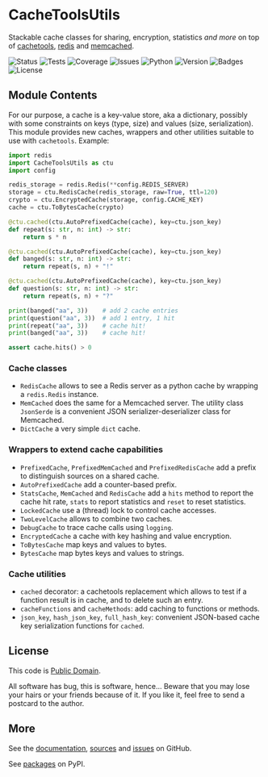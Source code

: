 # CacheToolsUtils

Stackable cache classes for sharing, encryption, statistics _and more_
on top of [cachetools](https://pypi.org/project/cachetools/),
[redis](https://redis.io/) and [memcached](https://memcached.org/).

![Status](https://github.com/zx80/cachetools-utils/actions/workflows/ctu.yml/badge.svg?branch=main&style=flat)
![Tests](https://img.shields.io/badge/tests-24%20✓-success)
![Coverage](https://img.shields.io/badge/coverage-100%25-success)
![Issues](https://img.shields.io/github/issues/zx80/cachetools-utils?style=flat)
![Python](https://img.shields.io/badge/python-3-informational)
![Version](https://img.shields.io/pypi/v/CacheToolsUtils)
![Badges](https://img.shields.io/badge/badges-8-informational)
![License](https://img.shields.io/pypi/l/cachetoolsutils?style=flat)

## Module Contents

For our purpose, a cache is a key-value store, aka a dictionary, possibly with
some constraints on keys (type, size) and values (size, serialization).
This module provides new caches, wrappers and other utilities suitable to use
with `cachetools`. Example:

```python
import redis
import CacheToolsUtils as ctu
import config

redis_storage = redis.Redis(**config.REDIS_SERVER)
storage = ctu.RedisCache(redis_storage, raw=True, ttl=120)
crypto = ctu.EncryptedCache(storage, config.CACHE_KEY)
cache = ctu.ToBytesCache(crypto)

@ctu.cached(ctu.AutoPrefixedCache(cache), key=ctu.json_key)
def repeat(s: str, n: int) -> str:
    return s * n

@ctu.cached(ctu.AutoPrefixedCache(cache), key=ctu.json_key)
def banged(s: str, n: int) -> str:
    return repeat(s, n) + "!"

@ctu.cached(ctu.AutoPrefixedCache(cache), key=ctu.json_key)
def question(s: str, n: int) -> str:
    return repeat(s, n) + "?"

print(banged("aa", 3))    # add 2 cache entries
print(question("aa", 3))  # add 1 entry, 1 hit
print(repeat("aa", 3))    # cache hit!
print(banged("aa", 3))    # cache hit!

assert cache.hits() > 0
```

### Cache classes

- `RedisCache` allows to see a Redis server as a python cache
  by wrapping a `redis.Redis` instance.
- `MemCached` does the same for a Memcached server.
  The utility class `JsonSerde` is a convenient JSON serializer-deserializer
  class for Memcached.
- `DictCache` a very simple `dict` cache.

### Wrappers to extend cache capabilities

- `PrefixedCache`, `PrefixedMemCached` and `PrefixedRedisCache` add a prefix to
  distinguish sources on a shared cache.
- `AutoPrefixedCache` add a counter-based prefix.
- `StatsCache`, `MemCached` and `RedisCache` add a `hits` method
  to report the cache hit rate, `stats` to report statistics and
  `reset` to reset statistics.
- `LockedCache` use a (thread) lock to control cache accesses.
- `TwoLevelCache` allows to combine two caches.
- `DebugCache` to trace cache calls using `logging`.
- `EncryptedCache` a cache with key hashing and value encryption.
- `ToBytesCache` map keys and values to bytes.
- `BytesCache` map bytes keys and values to strings.

### Cache utilities

- `cached` decorator: a cachetools replacement which allows to test if a
  function result is in cache, and to delete such an entry.
- `cacheFunctions` and `cacheMethods`: add caching to functions or methods.
- `json_key`, `hash_json_key`, `full_hash_key`: convenient JSON-based cache key
  serialization functions for `cached`.

## License

This code is [Public Domain](https://creativecommons.org/publicdomain/zero/1.0/).

All software has bug, this is software, hence… Beware that you may lose your
hairs or your friends because of it. If you like it, feel free to send a
postcard to the author.

## More

See the
[documentation](https://zx80.github.io/cachetools-utils/),
[sources](https://github.com/zx80/cachetools-utils) and
[issues](https://github.com/zx80/cachetools-utils/issues) on GitHub.

See [packages](https://pypi.org/project/CacheToolsUtils/) on PyPI.
